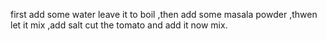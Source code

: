first add some water leave it to boil ,then add some masala powder ,thwen let it mix ,add salt
cut the tomato 
and add it
now mix.